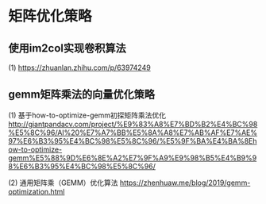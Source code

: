 # 矩阵优化策略
## 使用im2col实现卷积算法  
(1) https://zhuanlan.zhihu.com/p/63974249

## gemm矩阵乘法的向量优化策略
(1) 基于how-to-optimize-gemm初探矩阵乘法优化  
http://giantpandacv.com/project/%E9%83%A8%E7%BD%B2%E4%BC%98%E5%8C%96/AI%20%E7%A7%BB%E5%8A%A8%E7%AB%AF%E7%AE%97%E6%B3%95%E4%BC%98%E5%8C%96/%E5%9F%BA%E4%BA%8Ehow-to-optimize-gemm%E5%88%9D%E6%8E%A2%E7%9F%A9%E9%98%B5%E4%B9%98%E6%B3%95%E4%BC%98%E5%8C%96/  

(2) 通用矩阵乘（GEMM）优化算法
https://zhenhuaw.me/blog/2019/gemm-optimization.html  
